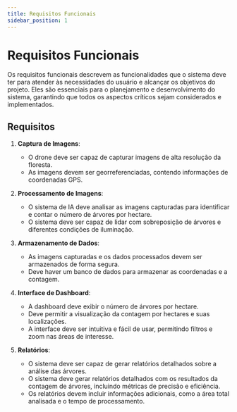 ```yaml
---
title: Requisitos Funcionais
sidebar_position: 1
---
```


# Requisitos Funcionais

Os requisitos funcionais descrevem as funcionalidades que o sistema deve ter para atender às necessidades do usuário e alcançar os objetivos do projeto. Eles são essenciais para o planejamento e desenvolvimento do sistema, garantindo que todos os aspectos críticos sejam considerados e implementados.

## Requisitos

1. **Captura de Imagens**:
   - O drone deve ser capaz de capturar imagens de alta resolução da floresta.
   - As imagens devem ser georreferenciadas, contendo informações de coordenadas GPS.

2. **Processamento de Imagens**:
   - O sistema de IA deve analisar as imagens capturadas para identificar e contar o número de árvores por hectare.
   - O sistema deve ser capaz de lidar com sobreposição de árvores e diferentes condições de iluminação.

3. **Armazenamento de Dados**:
   - As imagens capturadas e os dados processados devem ser armazenados de forma segura.
   - Deve haver um banco de dados para armazenar as coordenadas e a contagem.

4. **Interface de Dashboard**:
   - A dashboard deve exibir o número de árvores por hectare.
   - Deve permitir a visualização da contagem por hectares e suas localizações.
   - A interface deve ser intuitiva e fácil de usar, permitindo filtros e zoom nas áreas de interesse.

5. **Relatórios**:
   - O sistema deve ser capaz de gerar relatórios detalhados sobre a análise das árvores.
   - O sistema deve gerar relatórios detalhados com os resultados da contagem de árvores, incluindo métricas de precisão e eficiência.
   - Os relatórios devem incluir informações adicionais, como a área total analisada e o tempo de processamento.

